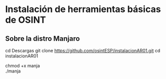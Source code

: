 # Instalación de herramientas básicas de OSINT

## Sobre la distro Manjaro

cd Descargas 
git clone https://github.com/osintESP/instalacionAR01.git
cd instalacionAR01

chmod +x manja         
./manja 


